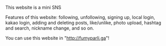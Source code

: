 This website is a mini SNS

Features of this website: following, unfollowing, signing up, local login, kakao login, adding and deleting posts, like/unlike, photo upload, hashtag and search, nickname change, and so on.

You can use this website in "http://fumyparli.ga"!